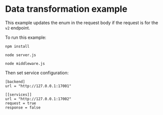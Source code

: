 # Data transformation example

This example updates the enum in the request body if the request is for the ```v2``` endpoint.

To run this example:

```npm install```

```node server.js```

```node middleware.js```

Then set service configuration:

```
[backend]
url = "http://127.0.0.1:17001"

[[services]]
url = "http://127.0.0.1:17002"
request = true
response = false
```